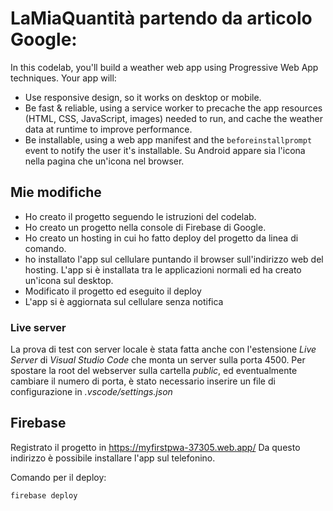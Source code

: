 # LaMiaQuantità partendo da articolo Google:

In this codelab, you'll  build a weather web app using Progressive Web App
techniques. Your app will:

* Use responsive design, so it works on desktop or mobile.
* Be fast & reliable, using a service worker to precache the app resources
  (HTML, CSS, JavaScript, images) needed to run, and cache the weather data
  at runtime to improve performance.
* Be installable, using a web app manifest and the `beforeinstallprompt` event
  to notify the user it's installable.
  Su Android appare sia l'icona nella pagina che un'icona nel browser.

## Mie modifiche
* Ho creato il progetto seguendo le istruzioni del codelab.
* Ho creato un progetto nella console di Firebase di Google.
* Ho creato un hosting in cui ho fatto deploy del progetto da linea di comando.
* ho installato l'app sul cellulare puntando il browser sull'indirizzo web del hosting. L'app si è installata tra le applicazioni normali ed ha creato un'icona sul desktop.
* Modificato il progetto ed eseguito il deploy
* L'app si è aggiornata sul cellulare senza notifica


### Live server
La prova di test con server locale è stata fatta anche con l'estensione *Live Server* di *Visual Studio Code* che monta un server sulla porta 4500. 
Per spostare la root del webserver sulla cartella *public*, ed eventualmente cambiare il numero di porta, è stato necessario inserire un file di configurazione in *.vscode/settings.json*

## Firebase

Registrato il progetto in https://myfirstpwa-37305.web.app/
Da questo indirizzo è possibile installare l'app sul telefonino.

Comando per il deploy:

```
firebase deploy
```

